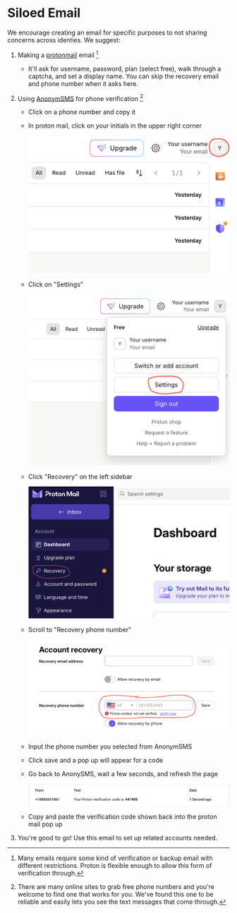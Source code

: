 # Siloed Email

We encourage creating an email for specific purposes to not sharing concerns across identies. We suggest: 

1. Making a [protonmail](https://protonmail.com/signup) email [^1]
    - It'll ask for username, password, plan (select free), walk through a captcha, and set a display name. You can skip the recovery email and phone number when it asks here.

3. Using [AnonymSMS](https://anonymsms.com/) for phone verification [^2]
    - Click on a phone number and copy it
    - In proton mail, click on your initials in the upper right corner

      ![Screenshot showing account selection](images/siloed-email/protonmail-account.png)
      
    - Click on "Settings"

      ![Screenshot showing settings selection](images/siloed-email/protonmail-settings.png)

    - Click "Recovery" on the left sidebar

      ![Screenshot showing recovery selection](images/siloed-email/protonmail-account-settings.png)

    - Scroll to "Recovery phone number"
  
      ![Screenshot showing phone number field](images/siloed-email/protonmail-unverified.png)

    - Input the phone number you selected from AnonymSMS
    - Click save and a pop up will appear for a code
    - Go back to AnonySMS, wait a few seconds, and refresh the page
    
      ![Screenshot showing text message with code](images/siloed-email/anonymsms-code.png)


    - Copy and paste the verification code shown back into the proton mail pop up

3. You're good to go! Use this email to set up related accounts needed. 



[^1]: Many emails require some kind of verification or backup email with different restrictions. Proton is flexible enough to allow this form of verification through. 
[^2]: There are many online sites to grab free phone numbers and you're welcome to find one that works for you. We've found this one to be reliable and easily lets you see the text messages that come through. 
